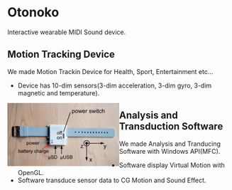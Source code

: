 # Otonoko
Interactive wearable MIDI Sound device.

## Motion Tracking Device
We made Motion Trackin Device for Health, Sport, Entertainment etc...
- Device has 10-dim sensors(3-dim acceleration, 3-dim gyro, 3-dim magnetic and temperature).

<img src="device.png" width=50% style='float:left'>

## Analysis and Transduction Software
We made Analysis and Tranducing Software with Windows API(MFC).
- Software display Virtual Motion with OpenGL.
- Software transduce sensor data to CG Motion and Sound Effect.
